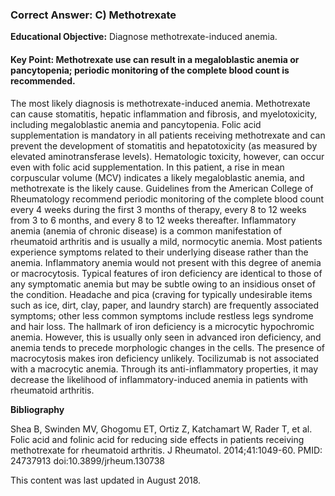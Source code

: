 
### Correct Answer: C) Methotrexate 

**Educational Objective:** Diagnose methotrexate-induced anemia.

#### **Key Point:** Methotrexate use can result in a megaloblastic anemia or pancytopenia; periodic monitoring of the complete blood count is recommended.

The most likely diagnosis is methotrexate-induced anemia. Methotrexate can cause stomatitis, hepatic inflammation and fibrosis, and myelotoxicity, including megaloblastic anemia and pancytopenia. Folic acid supplementation is mandatory in all patients receiving methotrexate and can prevent the development of stomatitis and hepatotoxicity (as measured by elevated aminotransferase levels). Hematologic toxicity, however, can occur even with folic acid supplementation. In this patient, a rise in mean corpuscular volume (MCV) indicates a likely megaloblastic anemia, and methotrexate is the likely cause. Guidelines from the American College of Rheumatology recommend periodic monitoring of the complete blood count every 4 weeks during the first 3 months of therapy, every 8 to 12 weeks from 3 to 6 months, and every 8 to 12 weeks thereafter.
Inflammatory anemia (anemia of chronic disease) is a common manifestation of rheumatoid arthritis and is usually a mild, normocytic anemia. Most patients experience symptoms related to their underlying disease rather than the anemia. Inflammatory anemia would not present with this degree of anemia or macrocytosis.
Typical features of iron deficiency are identical to those of any symptomatic anemia but may be subtle owing to an insidious onset of the condition. Headache and pica (craving for typically undesirable items such as ice, dirt, clay, paper, and laundry starch) are frequently associated symptoms; other less common symptoms include restless legs syndrome and hair loss. The hallmark of iron deficiency is a microcytic hypochromic anemia. However, this is usually only seen in advanced iron deficiency, and anemia tends to precede morphologic changes in the cells. The presence of macrocytosis makes iron deficiency unlikely.
Tocilizumab is not associated with a macrocytic anemia. Through its anti-inflammatory properties, it may decrease the likelihood of inflammatory-induced anemia in patients with rheumatoid arthritis.

**Bibliography**

Shea B, Swinden MV, Ghogomu ET, Ortiz Z, Katchamart W, Rader T, et al. Folic acid and folinic acid for reducing side effects in patients receiving methotrexate for rheumatoid arthritis. J Rheumatol. 2014;41:1049-60. PMID: 24737913 doi:10.3899/jrheum.130738

This content was last updated in August 2018.
